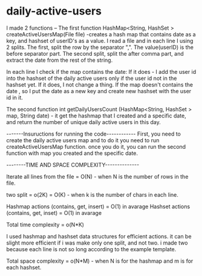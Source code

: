 # daily-active-users



I made 2 functions – 
The first function HashMap<String, HashSet <String>> createActiveUsersMap(File file) -creates a hash map that contains date as a key, and hashset of userID's as a value. 
I read a file and in each line I using 2 splits. The first, split the row by the separator ",". The value(userID) is the  before separator part.
The second split, split the after comma part, and extract the date from the rest of the string.

In each line I check if the map contains the date:
If it does - I add the user id into the hashset of the daily active users only if the user id not in the hashset yet. If it does, I not change a thing.
If the map doesn't contains the date , so I put the date as a new key and create new hashset with the user id in it.


The second function int getDailyUsersCount (HashMap<String, HashSet <String>> map, String date) - it get the hashmap that I created and a specific date, and return the number of unique daily active users in this day.

  
 -------Insuructions for running the code------------
  First, you need to create the daily active users map and to do it you need to run createActiveUsersMap function.
  once you do it, you can run the second function with map you created and the specific date.
  


--------TIME AND SPACE COMPLEXITY--------------

Iterate all lines from the file = O(N) - when N is the number of rows in the file.

two split = o(2K) = O(K) - when k is the number of chars in each line.

Hashmap actions (contains, get, insert) = O(1) in avarage
Hashset actions (contains, get, inset) = O(1) in avarage

Total time complexity = o(N*K)

I used hashmap and hashset data structures for efficient actions. it can be slight more efficient if i was make only one split, and not two. i made two because each line is not so long according to the example template.

Total space complexity = o(N*M) - when N is for the hashmap and m is for each hashset.
